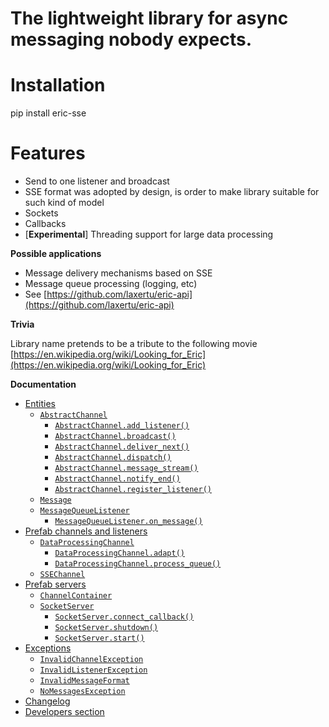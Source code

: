 <a id="the-lightweight-library-for-async-messaging-nobody-expects"></a>

# The lightweight library for async messaging nobody expects.

<a id="installation"></a>

# Installation

pip install eric-sse

<a id="features"></a>

# Features

* Send to one listener and broadcast
* SSE format was adopted by design, is order to make library suitable for such kind of model
* Sockets
* Callbacks
* [**Experimental**] Threading support for large data processing

**Possible applications**

* Message delivery mechanisms based on SSE
* Message queue processing (logging, etc)
* See [https://github.com/laxertu/eric-api](https://github.com/laxertu/eric-api)

**Trivia**

Library name pretends to be a tribute to the following movie [https://en.wikipedia.org/wiki/Looking_for_Eric](https://en.wikipedia.org/wiki/Looking_for_Eric)

**Documentation**

* [Entities](docs.md)
  * [`AbstractChannel`](docs.md#eric_sse.entities.AbstractChannel)
    * [`AbstractChannel.add_listener()`](docs.md#eric_sse.entities.AbstractChannel.add_listener)
    * [`AbstractChannel.broadcast()`](docs.md#eric_sse.entities.AbstractChannel.broadcast)
    * [`AbstractChannel.deliver_next()`](docs.md#eric_sse.entities.AbstractChannel.deliver_next)
    * [`AbstractChannel.dispatch()`](docs.md#eric_sse.entities.AbstractChannel.dispatch)
    * [`AbstractChannel.message_stream()`](docs.md#eric_sse.entities.AbstractChannel.message_stream)
    * [`AbstractChannel.notify_end()`](docs.md#eric_sse.entities.AbstractChannel.notify_end)
    * [`AbstractChannel.register_listener()`](docs.md#eric_sse.entities.AbstractChannel.register_listener)
  * [`Message`](docs.md#eric_sse.entities.Message)
  * [`MessageQueueListener`](docs.md#eric_sse.entities.MessageQueueListener)
    * [`MessageQueueListener.on_message()`](docs.md#eric_sse.entities.MessageQueueListener.on_message)
* [Prefab channels and listeners](docs.md#module-eric_sse.prefabs)
  * [`DataProcessingChannel`](docs.md#eric_sse.prefabs.DataProcessingChannel)
    * [`DataProcessingChannel.adapt()`](docs.md#eric_sse.prefabs.DataProcessingChannel.adapt)
    * [`DataProcessingChannel.process_queue()`](docs.md#eric_sse.prefabs.DataProcessingChannel.process_queue)
  * [`SSEChannel`](docs.md#eric_sse.prefabs.SSEChannel)
* [Prefab servers](docs.md#module-eric_sse.servers)
  * [`ChannelContainer`](docs.md#eric_sse.servers.ChannelContainer)
  * [`SocketServer`](docs.md#eric_sse.servers.SocketServer)
    * [`SocketServer.connect_callback()`](docs.md#eric_sse.servers.SocketServer.connect_callback)
    * [`SocketServer.shutdown()`](docs.md#eric_sse.servers.SocketServer.shutdown)
    * [`SocketServer.start()`](docs.md#eric_sse.servers.SocketServer.start)
* [Exceptions](docs.md#module-eric_sse.exception)
  * [`InvalidChannelException`](docs.md#eric_sse.exception.InvalidChannelException)
  * [`InvalidListenerException`](docs.md#eric_sse.exception.InvalidListenerException)
  * [`InvalidMessageFormat`](docs.md#eric_sse.exception.InvalidMessageFormat)
  * [`NoMessagesException`](docs.md#eric_sse.exception.NoMessagesException)
* [Changelog](docs.md#changelog)
* [Developers section](docs.md#developers-section)
